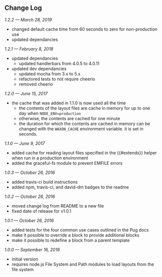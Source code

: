 ## Change Log

_1.2.2 — March 28, 2019_

* changed default cache time from 60 seconds to zero for non-production use
* updated dependancies

_1.2.1 — February 8, 2018_

* updated dependancies
	* updated handlerbars from 4.0.5 to 4.0.11
* updated dev dependancies
	* updated mocha from 3.x to 5.x
	* refactored tests to not require cheerio
	* removed cheerio

_1.2.0 — June 15, 2017_

* the cache that was added in 1.1.0 is now used all the time
	* the contents of the layout files are cache in memory for up to one day when `NODE_ENV=production`
	* otherwise, the contents are cached for one minute
	* the duration for which the contents are cached in memory can be changed with the `WAXON_CACHE` environment variable. it is set in seconds.

_1.1.0 — June 9, 2017_

* added cache for reading layout files specified in the {{#extends}} helper when run in a production environment
* added the graceful-fs module to prevent EMFILE errors

_1.0.3 — October 26, 2016_

* added travis-ci build instructions
* added npm, travis-ci, and david-dm badges to the readme


_1.0.2 — October 26, 2016_

* moved change log from README to a new file
* fixed date of release for v1.0.1


_1.0.1 — October 26, 2016_

* added tests for the four common use cases outlined in the Pug docs
* make it possible to override a block to provide additional blocks
* make it possible to redefine a block from a parent template


_1.0.0 — September 16, 2016_

* initial version
* requires node.js File System and Path modules to load layouts from the file system
